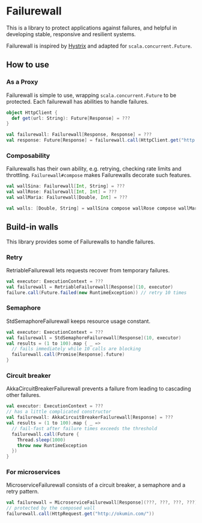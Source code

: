 # Failurewall

This is a library to protect applications against failures, and helpful in developing stable, responsive and resilient systems.

Failurewall is inspired by [Hystrix](https://github.com/Netflix/Hystrix) and adapted for `scala.concurrent.Future`.

## How to use

### As a Proxy

Failurewall is simple to use, wrapping `scala.concurrent.Future` to be protected.
Each failurewall has abilities to handle failures.

```scala
object HttpClient {
  def get(url: String): Future[Response] = ???
}

val failurewall: Failurewall[Response, Response] = ???
val response: Future[Response] = failurewall.call(HttpClient.get("http://okumin.com/"))
```

### Composability

Failurewalls has their own ability, e.g. retrying, checking rate limits and throttling.
`Failurewall#compose` makes Failurewalls decorate such features.

```scala
val wallSina: Failurewall[Int, String] = ???
val wallRose: Failurewall[Int, Int] = ???
val wallMaria: Failurewall[Double, Int] = ???

val walls: [Double, String] = wallSina compose wallRose compose wallMaria
```

## Build-in walls

This library provides some of Failurewalls to handle failures.

### Retry

RetriableFailurewall lets requests recover from temporary failures.

```scala
val executor: ExecutionContext = ???
val failurewall = RetriableFailurewall[Response](10, executor)
failure.call(Future.failed(new RuntimeException)) // retry 10 times
```

### Semaphore

StdSemaphoreFailurewall keeps resource usage constant.

```scala
val executor: ExecutionContext = ???
val failurewall = StdSemaphoreFailurewall[Response](10, executor)
val results = (1 to 100).map { _ =>
  // fails immediately while 10 calls are blocking
  failurewall.call(Promise[Response].future)
}
```

### Circuit breaker

AkkaCircuitBreakerFailurewall prevents a failure from leading to cascading other failures.

```scala
val executor: ExecutionContext = ???
// has a little complicated constructor
val failurewall: AkkaCircuitBreakerFailurewall[Response] = ???
val results = (1 to 100).map { _ =>
  // fail-fast after failure times exceeds the threshold
  failurewall.call(Future {
    Thread.sleep(1000)
    throw new RuntimeException
  })
}
```

### For microservices

MicroserviceFailurewall consists of a circuit breaker, a semaphore and a retry pattern.

```scala
val failurewall = MicroserviceFailurewall[Response](???, ???, ???, ???)
// protected by the composed wall
failurewall.call(HttpRequest.get("http://okumin.com/"))
```
